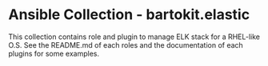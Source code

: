 # Ansible Collection - bartokit.elastic

This collection contains role and plugin to manage ELK stack for a RHEL-like O.S.
See the README.md of each roles and the documentation of each plugins for some examples.
